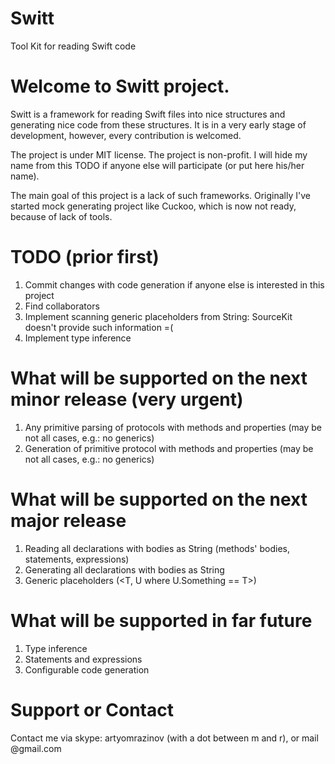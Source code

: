 # Switt

Tool Kit for reading Swift code

# Welcome to Switt project.

Switt is a framework for reading Swift files into nice structures and generating nice code from these structures. It is in a very early stage of development, however, every contribution is welcomed.

The project is under MIT license. The project is non-profit. I will hide my name from this TODO if anyone else will participate (or put here his/her name).

The main goal of this project is a lack of such frameworks. Originally I've started mock generating project like Cuckoo, which is now not ready, because of lack of tools.

# TODO (prior first)

1. Commit changes with code generation if anyone else is interested in this project
1. Find collaborators
1. Implement scanning generic placeholders from String: SourceKit doesn't provide such information =(
1. Implement type inference

# What will be supported on the next minor release (very urgent)

1. Any primitive parsing of protocols with methods and properties (may be not all cases, e.g.: no generics)
1. Generation of primitive protocol with methods and properties (may be not all cases, e.g.: no generics)

# What will be supported on the next major release

1. Reading all declarations with bodies as String (methods' bodies, statements, expressions)
1. Generating all declarations with bodies as String
1. Generic placeholders (<T, U where U.Something == T>)

# What will be supported in far future

1. Type inference
1. Statements and expressions
1. Configurable code generation

# Support or Contact

Contact me via skype: artyomrazinov (with a dot between m and r), or mail @gmail.com
